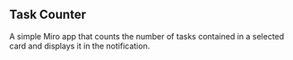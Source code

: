 ## Task Counter

A simple Miro app that counts the number of tasks contained in a selected card and displays it in the notification.
